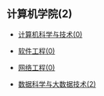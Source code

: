 ## 计算机学院(2)

- [计算机科学与技术(0)](grad-application/计算机学院/计算机科学与技术/README.md)

- [软件工程(0)](grad-application/计算机学院/软件工程/README.md)

- [网络工程(0)](grad-application/计算机学院/网络工程/README.md)

- [数据科学与大数据技术(2)](grad-application/计算机学院/数据科学与大数据技术/README.md)
